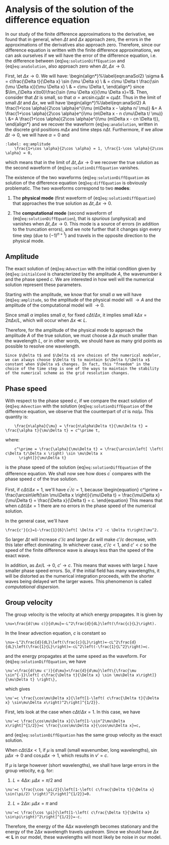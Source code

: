 # Analysis of the solution of the difference equation

In our study of the finite difference approximations to the derivative, we found that in general, when $\Delta t$ and $\Delta x$ approach zero, the errors in the approximations of the derivatives also approach zero. Therefore, since our difference equation is written with the finite difference approximations, we can ask ourselves if we will have the error of the difference equation, i.e. the difference between {eq}`eq:solutionDiffEquation` and {eq}`eq:anaSolution`, also approach zero when $\Delta t, \Delta x \to 0$.

First, let $\Delta x \to 0$. We will have:
\begin{align*}%\label{eqn:anaSol2}
	\sigma & = c\frac{\Delta t}{\Delta x} \sin (\mu \Delta x) \\
	& = c\mu \Delta t \frac{\sin (\mu \Delta x)}{\mu \Delta x} \\
	& = c\mu \Delta t,
\end{align*}
since $\lim_{\Delta x\to0}\frac{\sin (\mu \Delta x)}{\mu \Delta x}=1$. Then, consider that $\Delta t$ is small, so that $\alpha=\arcsin c\mu\Delta t \approx c\mu\Delta t$. Thus in the limit of small $\Delta t$ and $\Delta x$, we will have
\begin{align*}%\label{eqn:anaSol2}
	A \frac{1+\cos \alpha}{2\cos \alpha}e^{i\mu (m\Delta x - \alpha n/ \mu)}  &= A \frac{1+\cos \alpha}{2\cos \alpha}e^{i\mu (m\Delta x -  n c\mu\Delta t/ \mu)} \\ &= A \frac{1+\cos \alpha}{2\cos \alpha}e^{i\mu (m\Delta x -  cn \Delta t)},
\end{align*}
and we recover the waveform {eq}`eq:anaSolution`, written in the discrete grid positions $m\Delta x$ and time steps $n \Delta t$. Furthermore, if we allow $\Delta t \to 0$, we will have $\alpha = 0$ and

```{math}
:label: eq:amplitude
	\frac{1+\cos \alpha}{2\cos \alpha} = 1, \frac{1-\cos \alpha}{2\cos \alpha} = 0,
```

which means that in the limit of $\Delta t, \Delta x \to 0$ we recover the true solution as the second waveform of {eq}`eq:solutionDiffEquation` vanishes.

The existence of the two waveforms {eq}`eq:solutionDiffEquation` as solution of the difference equation {eq}`eq:diffEquation` is obviously problematic. The two waveforms correspond to two **modes**:

1. The **physical mode** (first waveform of {eq}`eq:solutionDiffEquation`) that approaches the true solution as $\Delta t, \Delta x \to 0$.

2. The **computational mode** (second waveform of {eq}`eq:solutionDiffEquation`), that is *spurious* (unphysical) and vanishes when $\Delta t, \Delta x \to 0$. This mode is a source of errors (in addition to the truncation errors), and we note further that it changes sign every time step (due to $(-1)^{n+1}$) and travels in the opposite direction to the physical mode.


## Amplitude

The exact solution of {eq}`eq:Advection` with the initial condition given by {eq}`eq:initialCond` is characterized by the amplitude $A$, the wavenumber $k$ and the phase speed $c$. We are interested in how well will the numerical solution represent these parameters. 

Starting with the amplitude, we know that for small $\alpha$ we will have {eq}`eq:amplitude`, so the amplitude of the physical model will $\to A$ and the amplitude of the computational model will 
$\to 0$. 

Since small $\alpha$ implies small $\sigma$, for fixed $c\Delta t/\Delta x$, it implies small $k\Delta x = 2\pi\Delta x/L$, which will occur when $\Delta x \ll L$. 

Therefore, for the amplitude of the physical mode to approach the amplitude $A$ of the true solution, we must choose a $\Delta x$ much smaller than the wavelength $L$, or in other words, we should have as many grid points as possible to resolve one wavelength. 

```{note}
Since $\Delta t$ and $\Delta x$ are choices of the numerical modeler, we can always choose $\Delta t$ to maintain $c\Delta t/\Delta x$ constant when $\Delta x$ changes. In fact, this "freedom" in the choice of the time step is one of the ways to maintain the stability of the numerical scheme as the grid resolution changes.
```

## Phase speed

With respect to the phase speed $c$, if we compare the exact solution of {eq}`eq:Advection` with the solution {eq}`eq:solutionDiffEquation` of the difference equation, we observe that the counterpart of $ct$ is $n\alpha/\mu$. This quantity is:

```{math}
	\frac{n\alpha}{\mu} = \frac{n\alpha\Delta t}{\mu\Delta t} =  \frac{\alpha t}{\mu\Delta t} = c^\prime t,
```

where:

```{math}
	c^\prime = \frac{\alpha}{\mu\Delta t} = \frac{\arcsin\left[ \left( c\Delta t/\Delta x \right) \sin \mu\Delta x
	  \right]}{\mu\Delta t}
```

is the phase speed of the solution {eq}`eq:solutionDiffEquation` of the difference equation. We shall now see how does $c^\prime$ compares with the phase speed $c$ of the true solution.

First, if $c\Delta t/\Delta x = 1$, we'll have $c^\prime/c = 1$, because
\begin{equation}
	c^\prime = \frac{\arcsin\left(\sin \mu\Delta x
	  \right)}{\mu\Delta t} = \frac{\mu\Delta x}{\mu\Delta t} = \frac{\Delta x}{\Delta t} = c.
\end{equation}
This means that when $c\Delta t/\Delta x = 1$ there are no errors in the phase speed of the numerical solution.

In the general case, we'll have

```{math}
\frac{c'}{c}=1-\frac{1}{6}\left[ \Delta x^2 -c \Delta t\right]\mu^2.
```

So larger $\Delta t$ will increase $c'/c$ and larger $\Delta x$ will make $c'/c$ decrease, with this later effect dominating. In whichever case, $c'/c < 1$, and $c'<c$ so the speed of the finite difference wave is always less than the speed of the exact wave. 

In addition, as $\Delta x/L \to 0$, $c' \to c$. This means that waves with large $L$ have smaller phase speed errors. So, if the initial field has many wavelengths, it will be distorted as the numerical integration proceeds, with the shorter waves being delayed wrt the larger waves. This phenomenon is called *computational dispersion*.

## Group velocity

The group velocity is the velocity at which energy propagates. It is given by

```{math}
\nu=\frac{d(\mu c)}{d\mu}=-L^2\frac{d}{dL}\left(\frac{c}{L}\right).
```

In the linear advection equation, $c$ is constant so

```{math}
\nu=-L^2\frac{d}{dL}\left(\frac{c}{L}\right)=-cL^2\frac{d}{dL}\left(\frac{1}{L}\right)=-cL^2\left(-\frac{1}{L^2}\right)=c.
```

and the energy propagates at the same speed as the waveform. For {eq}`eq:solutionDiffEquation`, we have

```{math}
\nu'=\frac{d(\mu c')}{d\mu}=\frac{d}{d\mu}\left\{\frac{\mu \sin^{-1}\left[ c\frac{\Delta t}{\Delta x} \sin \mu\Delta x\right]}{\mu\Delta t} \right\},
```

which gives

```{math}
\nu'=c \frac{\cos\mu\Delta x}{\left[1-\left( c\frac{\Delta t}{\Delta x} \sin\mu\Delta x\right)^2\right]^{1/2}}.
```

First, lets look at the case when $c\Delta t/\Delta x = 1$. In this case, we have

```{math}
\nu'=c \frac{\cos\mu\Delta x}{\left[1-\sin^2\mu\Delta x\right]^{1/2}}=c \frac{\cos\mu\Delta x}{\cos\mu\Delta x}=c,
```

and {eq}`eq:solutionDiffEquation` has the same group velocity as the exact solution. 

When $c\Delta t/\Delta x < 1$, if $\mu$ is small (small wavenumber, long wavelengths), $\sin \mu\Delta x \to 0$ and $\cos \mu\Delta x \to 1$, which results in $\nu'=c$. 

If $\mu$ is large however (short wavelengths), we shall have large errors in the group velocity, e.g. for:

1. $L=4\Delta x$: $\mu\Delta x=\pi/2$ and

```{math}
\nu'=c \frac{\cos \pi/2}{\left[1-\left( c\frac{\Delta t}{\Delta x} \sin(\pi/2) \right)^2\right]^{1/2}}=0.
```

2. $L=2\Delta x$: $\mu\Delta x=\pi$ and

```{math}
\nu'=c \frac{\cos \pi}{\left[1-\left( c\frac{\Delta t}{\Delta x} \sin\pi\right)^2\right]^{1/2}}=-c.
```

Therefore, the energy of the $4\Delta x$ wavelength becomes stationary and the energy of the $2\Delta x$ wavelength travels *upstream*. Since we should have $\Delta x \ll \mathbf{L}$ in our model, these wavelengths will most likely be noise in our model.
